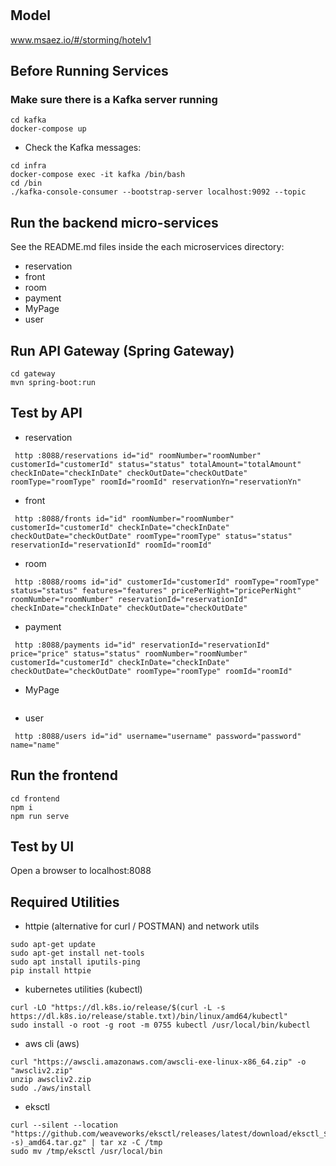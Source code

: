# 

## Model
www.msaez.io/#/storming/hotelv1

## Before Running Services
### Make sure there is a Kafka server running
```
cd kafka
docker-compose up
```
- Check the Kafka messages:
```
cd infra
docker-compose exec -it kafka /bin/bash
cd /bin
./kafka-console-consumer --bootstrap-server localhost:9092 --topic
```

## Run the backend micro-services
See the README.md files inside the each microservices directory:

- reservation
- front
- room
- payment
- MyPage
- user


## Run API Gateway (Spring Gateway)
```
cd gateway
mvn spring-boot:run
```

## Test by API
- reservation
```
 http :8088/reservations id="id" roomNumber="roomNumber" customerId="customerId" status="status" totalAmount="totalAmount" checkInDate="checkInDate" checkOutDate="checkOutDate" roomType="roomType" roomId="roomId" reservationYn="reservationYn" 
```
- front
```
 http :8088/fronts id="id" roomNumber="roomNumber" customerId="customerId" checkInDate="checkInDate" checkOutDate="checkOutDate" roomType="roomType" status="status" reservationId="reservationId" roomId="roomId" 
```
- room
```
 http :8088/rooms id="id" customerId="customerId" roomType="roomType" status="status" features="features" pricePerNight="pricePerNight" roomNumber="roomNumber" reservationId="reservationId" checkInDate="checkInDate" checkOutDate="checkOutDate" 
```
- payment
```
 http :8088/payments id="id" reservationId="reservationId" price="price" status="status" roomNumber="roomNumber" customerId="customerId" checkInDate="checkInDate" checkOutDate="checkOutDate" roomType="roomType" roomId="roomId" 
```
- MyPage
```
```
- user
```
 http :8088/users id="id" username="username" password="password" name="name" 
```


## Run the frontend
```
cd frontend
npm i
npm run serve
```

## Test by UI
Open a browser to localhost:8088

## Required Utilities

- httpie (alternative for curl / POSTMAN) and network utils
```
sudo apt-get update
sudo apt-get install net-tools
sudo apt install iputils-ping
pip install httpie
```

- kubernetes utilities (kubectl)
```
curl -LO "https://dl.k8s.io/release/$(curl -L -s https://dl.k8s.io/release/stable.txt)/bin/linux/amd64/kubectl"
sudo install -o root -g root -m 0755 kubectl /usr/local/bin/kubectl
```

- aws cli (aws)
```
curl "https://awscli.amazonaws.com/awscli-exe-linux-x86_64.zip" -o "awscliv2.zip"
unzip awscliv2.zip
sudo ./aws/install
```

- eksctl 
```
curl --silent --location "https://github.com/weaveworks/eksctl/releases/latest/download/eksctl_$(uname -s)_amd64.tar.gz" | tar xz -C /tmp
sudo mv /tmp/eksctl /usr/local/bin
```

